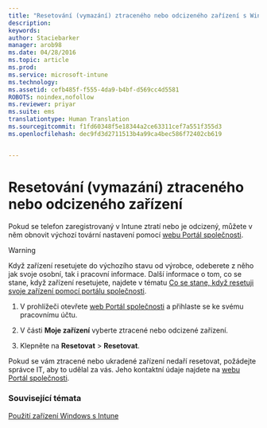 ```yaml
---
title: "Resetování (vymazání) ztraceného nebo odcizeného zařízení s Windows | Microsoft Intune"
description: 
keywords: 
author: Staciebarker
manager: arob98
ms.date: 04/28/2016
ms.topic: article
ms.prod: 
ms.service: microsoft-intune
ms.technology: 
ms.assetid: cefb485f-f555-4da9-b4bf-d569cc4d5581
ROBOTS: noindex,nofollow
ms.reviewer: priyar
ms.suite: ems
translationtype: Human Translation
ms.sourcegitcommit: f1fd60348f5e18344a2ce63311cef7a551f355d3
ms.openlocfilehash: dec9fd3d2711513b4a99ca4bec586f72402cb619


---
```



# Resetování (vymazání) ztraceného nebo odcizeného zařízení

Pokud se telefon zaregistrovaný v Intune ztratí nebo je odcizený, můžete v něm obnovit výchozí tovární nastavení pomocí [webu Portál společnosti](http://portal.manage.microsoft.com).


> [!WARNING]
> Když zařízení resetujete do výchozího stavu od výrobce, odeberete z něho jak svoje osobní, tak i pracovní informace. Další informace o tom, co se stane, když zařízení resetujete, najdete v tématu [Co se stane, když resetuji svoje zařízení pomocí portálu společnosti](what-happens-if-you-reset-your-device-using-the-company-portal-windows.md).


1.  V prohlížeči otevřete [web Portál společnosti](http://portal.manage.microsoft.com) a přihlaste se ke svému pracovnímu účtu.

2.  V části **Moje zařízení** vyberte ztracené nebo odcizené zařízení.

3.  Klepněte na **Resetovat** &gt; **Resetovat**.

Pokud se vám ztracené nebo ukradené zařízení nedaří resetovat, požádejte správce IT, aby to udělal za vás. Jeho kontaktní údaje najdete na [webu Portál společnosti](http://portal.manage.microsoft.com).

### Související témata
[Použití zařízení Windows s Intune](using-your-windows-device-with-intune.md)


<!--HONumber=Jul16_HO3-->


